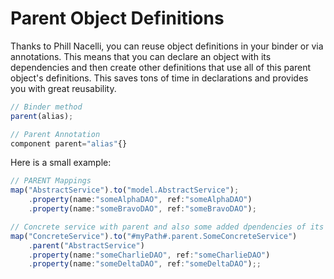 # Parent Object Definitions

Thanks to Phill Nacelli, you can reuse object definitions in your binder or via annotations. This means that you can declare an object with its dependencies and then create other definitions that use all of this parent object's definitions. This saves tons of time in declarations and provides you with great reusability.

```javascript
// Binder method
parent(alias);

// Parent Annotation
component parent="alias"{}
```
Here is a small example:

```javascript
// PARENT Mappings
map("AbstractService").to("model.AbstractService");
	.property(name:"someAlphaDAO", ref:"someAlphaDAO")
	.property(name:"someBravoDAO", ref:"someBravoDAO");

// Concrete service with parent and also some added dpendencies of its own
map("ConcreteService").to("#myPath#.parent.SomeConcreteService")
	.parent("AbstractService")
	.property(name:"someCharlieDAO", ref:"someCharlieDAO")
	.property(name:"someDeltaDAO", ref:"someDeltaDAO");;
```
